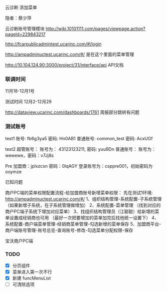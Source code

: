 云诊断 添加菜单

隐者：蔡少萍


云诊断账号管理模块
http://wiki.10101111.com/pages/viewpage.action?pageId=229843217

http://fcarpublicadmintest.ucarinc.com/#/login

http://ampadminuctest.ucarinc.com/#/  是在这个里面的菜单管理

http://10.104.124.90:3000/project/31/interface/api API文档


### 联调时间
11月18-12月1号

测试时间
12月2-12月29

http://dataview.ucarinc.com/dashboards/1761
周报部分跳转有问题

### 测试账号

test1
账号: fb6g3ya5 密码: Hn0AB1
普通账号: common_test 密码: AcxUGf

test2
超管账号：
账号为： 43123123211, 密码: yuu9Dn
普通账号：
账号为：wewewe，密码：v7Jj8s

Pre
加盟商：jplxzcsn 密码：0lqAGY
登录账号为：csppre001，初始密码为ooymze

已知问题



商户PC端的菜单权限配置流程-给加盟商账号新增菜单权限：
先在测试1环境: http://ampadminuctest.ucarinc.com/#/
1、组织结构管理-系统配置-子系统管理 （如果新增子系统，在子系统管理做增加）
2、系统配置-菜单管理   （找到对应的商户PC端子系统下增加对应菜单）
3、找组织结构管理员（江聪聪）给新增的菜单设置成经销商也可用 （最好一次把要增加的菜单加完后找他统一设置下）
4、系统配置-商户端菜单管理-经销商菜单管理-勾选新增的菜单保存
5、加盟商平台-商户端账号管理-账号总览-查询账号-修改-勾选菜单分配权限-保存

宝沃商户PC端

### TODO
- [x] 分页组件
- [x] 菜单进入第一次不行
- [x] 新建 funcMenuList
- [ ] 可清除选项
